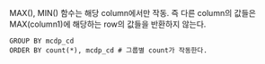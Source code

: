 MAX(), MIN() 함수는 해당 column에서만 작동. 즉 다른 column의 값들은 MAX(column1)에 해당하는 row의 값들을 반환하지 않는다.

~~~
GROUP BY mcdp_cd
ORDER BY count(*), mcdp_cd # 그룹별 count가 작동한다.
~~~
